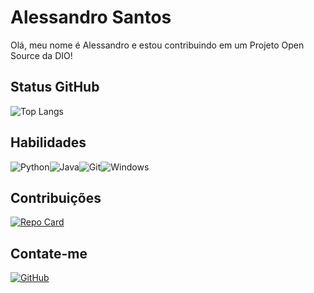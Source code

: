 # Alessandro Santos
Olá, meu nome é Alessandro e estou contribuindo em um Projeto Open Source da DIO!

## Status GitHub 
![Top Langs](https://github-readme-stats-git-masterrstaa-rickstaa.vercel.app/api/top-langs/?username=Aleussandro&layout=compact&bg_color=000&border_color=3333ff&title_color=ffff00&text_color=FFF)

## Habilidades
![Python](https://img.shields.io/badge/python-3670A0?style=for-the-badge&logo=python&logoColor=ffdd54)![Java](https://img.shields.io/badge/java-%23ED8B00.svg?style=for-the-badge&logo=openjdk&logoColor=white)![Git](https://img.shields.io/badge/GIT-E44C30?style=for-the-badge&logo=git&logoColor=white)![Windows](https://img.shields.io/badge/Windows-000?style=for-the-badge&logo=windows&logoColor=2CA5E0) 

## Contribuições
[![Repo Card](https://github-readme-stats.vercel.app/api/pin/?username=AleussandroE&repo=dio-lab-open-source&bg_color=000&border_color=3333ff&show_icons=true&icon_color=30A3DC&title_color=ffff00&text_color=FFF)](https://github.com/Aleussandro/dio-lab-open-source)

## Contate-me
[![GitHub](https://img.shields.io/badge/GitHub-100000?style=for-the-badge&logo=github&logoColor=yellow)](https://github.com/Aleussandro) 

